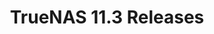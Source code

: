 ---
title: "TrueNAS 11.3 Releases"
description: "Historical release notes for all 11.3 versions of TrueNAS."
geekdocCollapseSection: true
weight: 10
---